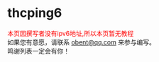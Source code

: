 # thcping6
<warning style="color:red;">本页因撰写者没有ipv6地址,所以本页暂无教程</warning>  
如果您有意愿，请联系 obent@qq.com 来参与编写。  
鸣谢列表一定会有你！